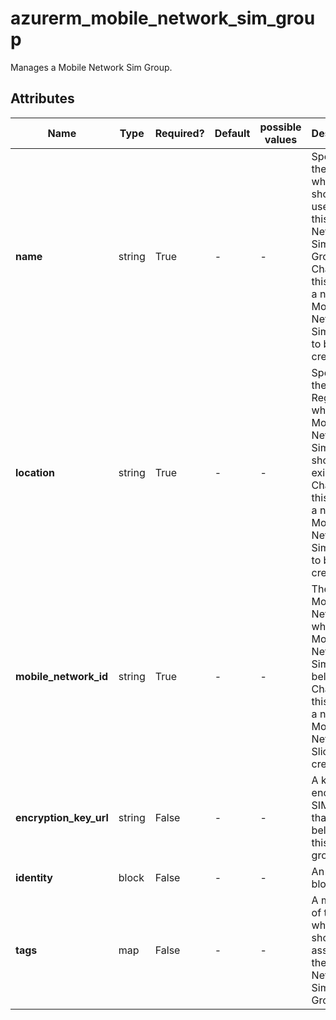 # azurerm_mobile_network_sim_group

Manages a Mobile Network Sim Group.

## Attributes

| Name | Type | Required? | Default  | possible values | Description |
| ---- | ---- | --------- | -------- | ----------- | ----------- |
| **name** | string | True | -  |  -  | Specifies the name which should be used for this Mobile Network Sim Groups. Changing this forces a new Mobile Network Sim Group to be created. | 
| **location** | string | True | -  |  -  | Specifies the Azure Region where the Mobile Network Sim Groups should exist. Changing this forces a new Mobile Network Sim Group to be created. | 
| **mobile_network_id** | string | True | -  |  -  | The ID of Mobile Network which the Mobile Network Sim Group belongs to. Changing this forces a new Mobile Network Slice to be created. | 
| **encryption_key_url** | string | False | -  |  -  | A key to encrypt the SIM data that belongs to this SIM group. | 
| **identity** | block | False | -  |  -  | An `identity` block. | 
| **tags** | map | False | -  |  -  | A mapping of tags which should be assigned to the Mobile Network Sim Groups. | 

